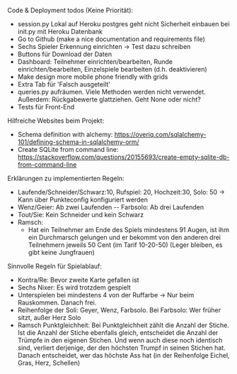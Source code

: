Code & Deployment todos (Keine Priorität):
- session.py
    Lokal auf Heroku postgres geht nicht
    Sicherheit einbauen bei init.py mit Heroku Datenbank
- Go to Github (make a nice documentation and requirements file)
- Sechs Spieler Erkennung einrichten -> Test dazu schreiben
- Buttons für Download der Daten
- Dashboard: Teilnehmer einrichten/bearbeiten, Runde einrichten/bearbeiten, Einzelspiele bearbeiten (d.h. deaktivieren)
- Make design more mobile phone friendly with grids
- Extra Tab für 'Falsch ausgeteilt'
- queries.py aufräumen. Viele Methoden werden nicht verwendet. Außerdem: Rückgabewerte glattziehen. Geht None oder 
  nicht?
- Tests für Front-End
 
 Hilfreiche Websites beim Projekt:
 - Schema definition with alchemy: https://overiq.com/sqlalchemy-101/defining-schema-in-sqlalchemy-orm/
 - Create SQLite from command line: https://stackoverflow.com/questions/20155693/create-empty-sqlite-db-from-command-line
  
 Erklärungen zu implementierten Regeln:
- Laufende/Schneider/Schwarz:10, Rufspiel: 20, Hochzeit:30, Solo: 50 -> Kann über Punkteconfig konfiguriert werden
- Wenz/Geier: Ab zwei Laufenden -- Farbsolo: Ab drei Laufenden
- Tout/Sie: Kein Schneider und kein Schwarz
- Ramsch: 
  - Hat ein Teilnehmer am Ende des Spiels mindestens 91 Augen, ist ihm ein Durchmarsch gelungen und er bekommt von den 
    anderen drei Teilnehmern jeweils 50 Cent (im Tarif 10-20-50) (Leger bleiben, es gibt keine Jungfrauen)

Sinnvolle Regeln für Spielablauf:
- Kontra/Re: Bevor zweite Karte gefallen ist
- Sechs Nixer: Es wird trotzdem gespielt
- Unterspielen bei mindestens 4 von der Ruffarbe -> Nur beim Rauskommen. Danach frei.
- Reihenfolge der Soli: Geyer, Wenz, Farbsolo. Bei Farbsolo: Wer früher sitzt, außer Herz Solo
- Ramsch Punktgleichheit: 
    Bei Punktgleichheit zählt die Anzahl der Stiche. Ist die Anzahl der Stiche ebenfalls gleich, 
    entscheidet die Anzahl der Trümpfe in den eigenen Stichen. Und wenn auch diese noch identisch sind, verliert 
    derjenige, der den höchsten Trumpf in seinen Stichen hat. Danach entscheidet, wer das höchste Ass hat (in der 
    Reihenfolge Eichel, Gras, Herz, Schellen)